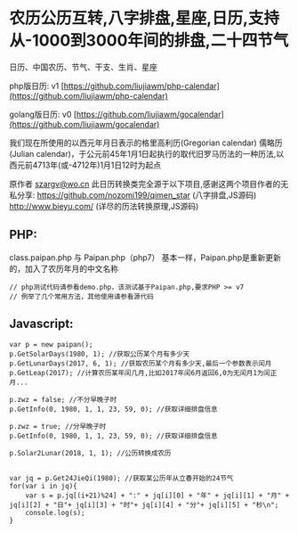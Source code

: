# 农历公历互转,八字排盘,星座,日历,支持从-1000到3000年间的排盘,二十四节气 #

日历、中国农历、节气、干支、生肖、星座

php版日历: v1 [https://github.com/liujiawm/php-calendar](https://github.com/liujiawm/php-calendar)

golang版日历: v0 [https://github.com/liujiawm/gocalendar](https://github.com/liujiawm/gocalendar)


我们现在所使用的以西元年月日表示的格里高利历(Gregorian calendar)
儒略历(Julian calendar)，于公元前45年1月1日起执行的取代旧罗马历法的一种历法,以西元前4713年(或-4712年)1月1日12时为起点

原作者 szargv@wo.cn
此日历转换类完全源于以下项目,感谢这两个项目作者的无私分享:
https://github.com/nozomi199/qimen_star (八字排盘,JS源码)
http://www.bieyu.com/ (详尽的历法转换原理,JS源码)

## PHP: ##
class.paipan.php
与
Paipan.php（php7）
基本一样，Paipan.php是重新更新的，加入了农历年月的中文名称
```
// php测试代码请参看demo.php，该测试基于Paipan.php,要求PHP >= v7
// 例举了几个常用方法，其他使用请参看源代码

```

## Javascript: ##
```
var p = new paipan();
p.GetSolarDays(1980, 1); //获取公历某个月有多少天
p.GetLunarDays(2017, 6, 1); //获取农历某个月有多少天,最后一个参数表示闰月
p.GetLeap(2017); //计算农历某年闰几月,比如2017年闰6月返回6,0为无闰月1为闰正月...

p.zwz = false; //不分早晚子时
p.GetInfo(0, 1980, 1, 1, 23, 59, 0); //获取详细排盘信息

p.zwz = true; //分早晚子时
p.GetInfo(0, 1980, 1, 1, 23, 59, 0); //获取详细排盘信息

p.Solar2Lunar(2018, 1, 1); //公历转换成农历


var jq = p.Get24JieQi(1980); //获取某公历年从立春开始的24节气
for(var i in jq){
	var s = p.jq[(i+21)%24] + ":" + jq[i][0] + "年" + jq[i][1] + "月" + jq[i][2] + "日"+ jq[i][3] + "时"+ jq[i][4] + "分"+ jq[i][5] + "秒\n";
	console.log(s);
}
```
